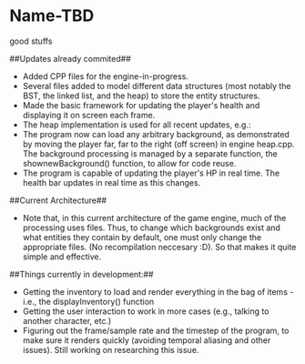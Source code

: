 # Name-TBD
  good stuffs

##Updates already commited##
*   Added CPP files for the engine-in-progress.
*   Several files added to model different data structures (most notably the BST, the linked list, and the heap) to store the entity structures.
*   Made the basic framework for updating the player's health and displaying it on screen each frame.
*   The heap implementation is used for all recent updates, e.g.:
*   The program now can load any arbitrary background, as demonstrated by moving the player far, far to the right (off screen) in engine heap.cpp. The background processing is managed by a separate function, the shownewBackground() function, to allow for code reuse.
*   The program is capable of updating the player's HP in real time. The health bar updates in real time as this changes.

##Current Architecture##
*   Note that, in this current architecture of the game engine, much of the processing uses files. Thus, to change which backgrounds exist and what entities they contain by default, one must only change the appropriate files. (No recompilation neccesary :D). So that makes it quite simple and effective.

##Things currently in development:##
*   Getting the inventory to load and render everything in the bag of items - i.e., the displayInventory() function
*   Getting the user interaction to work in more cases (e.g., talking to another character, etc.)
*   Figuring out the frame/sample rate and the timestep of the program, to make sure it renders quickly (avoiding temporal aliasing and other issues). Still working on researching this issue.
